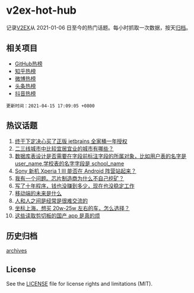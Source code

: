 # v2ex-hot-hub

 记录[V2EX](https://www.v2ex.com/)从 2021-01-06 日至今的热门话题。每小时抓取一次数据，按天[归档](archives)。
 
 ## 相关项目

- [GitHub热榜](https://github.com/lonnyzhang423/github-hot-hub)
- [知乎热榜](https://github.com/lonnyzhang423/zhihu-hot-hub)
- [微博热榜](https://github.com/lonnyzhang423/weibo-hot-hub)
- [头条热榜](https://github.com/lonnyzhang423/toutiao-hot-hub)
- [抖音热榜](https://github.com/lonnyzhang423/douyin-hot-hub)


 `更新时间：2021-04-15 17:09:05 +0800`

## 热议话题

1. [终于下定决心买了正版 jetbrains 全家桶一年授权](https://www.v2ex.com/t/770756)
1. [二三线城市中比较宜居宜业的城市有哪些？](https://www.v2ex.com/t/770695)
1. [数据库表设计是否需要在字段前标注字段的所属对象，比如用户表的名字是 user_name,学校表的名字字段是 school_name](https://www.v2ex.com/t/770704)
1. [Sony 新机 Xperia 1 III 能否在 Android 阵营站起来？](https://www.v2ex.com/t/770697)
1. [我有一个问题。芯片制造商为什么不自己挖矿？](https://www.v2ex.com/t/770734)
1. [写了十年程序，钱也没赚到多少，现在也没稳定工作](https://www.v2ex.com/t/770791)
1. [移动端的未来是什么](https://www.v2ex.com/t/770773)
1. [人和人之间是经常是很难交流的](https://www.v2ex.com/t/770722)
1. [坐标上海，想买 20w-25w 左右的车，怎么选择？](https://www.v2ex.com/t/770780)
1. [这些读取剪切板的国产 app 是真的烦](https://www.v2ex.com/t/770796)

## 历史归档

[archives](archives)

## License

See the [LICENSE](LICENSE) file for license rights and limitations (MIT).

